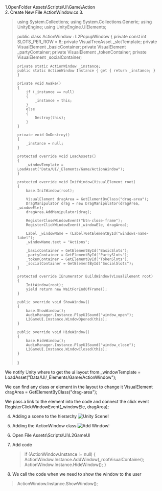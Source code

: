 1.OpenFolder Assets\Scripts\UI\Game\Action\
2. Create New File ActionWindow.cs
3. 

<blockquote>
using System.Collections;
using System.Collections.Generic;
using UnityEngine;
using UnityEngine.UIElements;

public class ActionWindow : L2PopupWindow
{
    private const int SLOTS_PER_ROW = 8;
    private VisualTreeAsset _slotTemplate;
    private VisualElement _basicContainer;
    private VisualElement _partyContainer;
    private VisualElement _tokenContainer;
    private VisualElement _socialContainer;

    private static ActionWindow _instance;
    public static ActionWindow Instance { get { return _instance; } }

    private void Awake()
    {
        if (_instance == null)
        {
            _instance = this;
        }
        else
        {
            Destroy(this);
        }
    }

    private void OnDestroy()
    {
        _instance = null;
    }

    protected override void LoadAssets()
    {
        _windowTemplate = LoadAsset("Data/UI/_Elements/Game/ActionWindow");
    }

    protected override void InitWindow(VisualElement root)
    {
        base.InitWindow(root);

        VisualElement dragArea = GetElementByClass("drag-area");
        DragManipulator drag = new DragManipulator(dragArea, _windowEle);
        dragArea.AddManipulator(drag);

        RegisterCloseWindowEvent("btn-close-frame");
        RegisterClickWindowEvent(_windowEle, dragArea);

        Label _windowName = (Label)GetElementById("windows-name-label");
        _windowName.text = "Actions";

        _basicContainer = GetElementById("BasicSlots");
        _partyContainer = GetElementById("PartySlots");
        _tokenContainer = GetElementById("TokenSlots");
        _socialContainer = GetElementById("SocialSlots");
    }

    protected override IEnumerator BuildWindow(VisualElement root)
    {
        InitWindow(root);
        yield return new WaitForEndOfFrame();
    }

    public override void ShowWindow()
    {
        base.ShowWindow();
        AudioManager.Instance.PlayUISound("window_open");
        L2GameUI.Instance.WindowOpened(this);
    }

    public override void HideWindow()
    {
        base.HideWindow();
        AudioManager.Instance.PlayUISound("window_close");
        L2GameUI.Instance.WindowClosed(this);
    }


}
</blockquote>

We notify Unity where to get the ui layout from
_windowTemplate = LoadAsset("Data/UI/_Elements/Game/ActionWindow"); 


We can find any class or element in the layout to change it
VisualElement dragArea = GetElementByClass("drag-area");

We pass a link to the element into the code and connect the click event
RegisterClickWindowEvent(_windowEle, dragArea);

4. Adding a scene to the hierarchy
![Unity Scene!](https://i.ibb.co/yFQ1dMHT/Game-Scene-1.png) 

5. Adding the ActionWindow class
![Add Window!](https://i.ibb.co/dJmvkXQb/Game-Scene-2.png) 

6. Open File Assets\Scripts\UI\L2GameUI
7. Add code 
		<blockquote>
			if (ActionWindow.Instance != null)
			{
				ActionWindow.Instance.AddWindow(_rootVisualContainer);
				ActionWindow.Instance.HideWindow();
			}
		</blockquote>
8. We call the code when we need to show the window to the user
<blockquote>ActionWindow.Instance.ShowWindow();</blockquote>